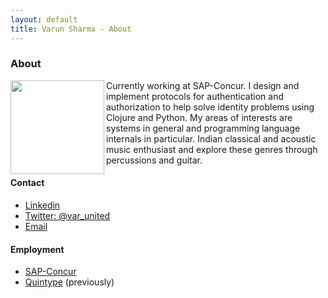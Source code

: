 ```yaml
---
layout: default
title: Varun Sharma - About
---
```

### About

<img src="https://avatars2.githubusercontent.com/u/8896034?s=460&v=4" align="left" padding="20px" width="150px" />

Currently working at SAP-Concur. I design and implement protocols for authentication and authorization to help solve identity problems using Clojure and Python. My areas of interests are systems in general and programming language internals in particular. Indian classical and acoustic music enthusiast and explore these genres through percussions and guitar.


#### Contact

<link rel="stylesheet"
      type="text/css"
      href="https://maxcdn.bootstrapcdn.com/font-awesome/4.7.0/css/font-awesome.min.css" />

- <i class="fa fa-linkedin" aria-hidden="true"></i> [Linkedin](https://www.linkedin.com/in/varunited/)
- <i class="fa fa-twitter"  aria-hidden="true"></i> [Twitter: @var_united](https://twitter.com/var_united)
- <i class="fa fa-envelope" aria-hidden="true"></i> [Email](mailto:varunited@gmail.com)


#### Employment

- [SAP-Concur](https://www.concur.com/)
- [Quintype](https://www.quintype.com) (previously)
